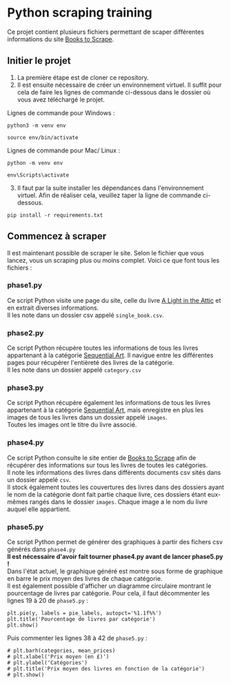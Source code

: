 # Python scraping training

Ce projet contient plusieurs fichiers permettant de scaper différentes informations du site [Books to Scrape](https://books.toscrape.com/index.html).

## Initier le projet

1. La première étape est de cloner ce repository.
2. Il est ensuite nécessaire de créer un environnement virtuel. Il suffit pour cela de faire les lignes de commande ci-dessous dans le dossier où vous avez téléchargé le projet.

Lignes de commande pour Windows :

```
python3 -m venv env

source env/bin/activate
```

Lignes de commande pour Mac/ Linux :

```
python -m venv env

env\Scripts\activate
```

3. Il faut par la suite installer les dépendances dans l'environnement virtuel. Afin de réaliser cela, veuillez taper la ligne de commande ci-dessous.

```
pip install -r requirements.txt
```

## Commencez à scraper

Il est maintenant possible de scraper le site. Selon le fichier que vous lancez, vous un scraping plus ou moins complet. Voici ce que font tous les fichiers :

### phase1.py

Ce script Python visite une page du site, celle du livre [A Light in the Attic](https://books.toscrape.com/catalogue/a-light-in-the-attic_1000/index.html) et en extrait diverses informations.  
Il les note dans un dossier csv appelé `single_book.csv`.

### phase2.py

Ce script Python récupère toutes les informations de tous les livres appartenant à la catégorie [Sequential Art](https://books.toscrape.com/catalogue/category/books/sequential-art_5/index.html). Il navigue entre les différentes pages pour récupérer l'entièreté des livres de la catégorie.   
Il les note dans un dossier appelé `category.csv`

### phase3.py

Ce script Python récupère également les informations de tous les livres appartenant à la catégorie [Sequential Art](https://books.toscrape.com/catalogue/category/books/sequential-art_5/index.html), mais enregistre en plus les images de tous les livres dans un dossier appelé `images`.   
Toutes les images ont le titre du livre associé.

### phase4.py 

Ce script Python consulte le site entier de [Books to Scrape](https://books.toscrape.com/index.html) afin de récupérer des informations sur tous les livres de toutes les catégories.   
Il note les informations des livres dans différents documents csv sités dans un dossier appelé `csv`.   
Il stock également toutes les couvertures des livres dans des dossiers ayant le nom de la catégorie dont fait partie chaque livre, ces dossiers étant eux-mêmes rangés dans le dossier `images`. Chaque image a le nom du livre auquel elle appartient.

### phase5.py

Ce script Python permet de générer des graphiques à partir des fichers csv générés dans `phase4.py`   
**Il est nécessaire d'avoir fait tourner phase4.py avant de lancer phase5.py !**     
Dans l'état actuel, le graphique généré est montre sous forme de graphique en barre le prix moyen des livres de chaque catégorie.     
Il est également possible d'afficher un diagramme circulaire montrant le pourcentage de livres par catégorie. Pour cela, il faut décommenter les lignes 19 à 20 de `phase5.py` :

```
plt.pie(y, labels = pie_labels, autopct='%1.1f%%')
plt.title('Pourcentage de livres par catégorie')
plt.show() 
```

Puis commenter les lignes 38 à 42 de `phase5.py` :

```
# plt.barh(categories, mean_prices)
# plt.xlabel('Prix moyen (en £)')
# plt.ylabel('Catégories')
# plt.title('Prix moyen des livres en fonction de la catégorie')
# plt.show()
```